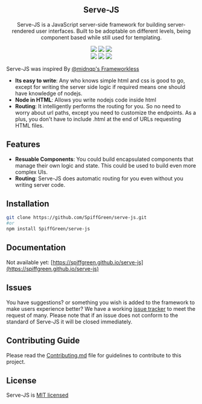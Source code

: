 <div align="center">
<h2>Serve-JS</h2>

<p>Serve-JS is a JavaScript server-side framework for building server-rendered user interfaces. Built to be adoptable on different levels, being  component based while still used for templating.</p>

![](https://img.shields.io/github/license/SpiffGreen/serve-js)
![](https://img.shields.io/github/issues/SpiffGreen/serve-js)
![](https://img.shields.io/github/forks/SpiffGreen/serve-js)<br>
![](https://img.shields.io/github/stars/SpiffGreen/serve-js)
![](https://img.shields.io/snyk/vulnerabilities/github/spiffgreen/serve-js)
![](https://img.shields.io/github/watchers/spiffgreen/serve-js?style=social)

</div>

Serve-JS was inspired By [@midnqp's Frameworkless](https://github.com/midnqp/frameworkless)
* __Its easy to write__: Any who knows simple html and css is good to go, except for writing the server side logic if required means one should have knowledge of nodejs.
* __Node in HTML__: Allows you write nodejs code inside html
* __Routing__: It intelligently performs the routing for you. So no need to worry about url paths, except you need to customize the endpoints. As a plus, you don't have to include .html at the end of URLs requesting HTML files.

## Features
* __Resuable Components__: You could build encapsulated components that manage their own logic and state. This could be used to build even more complex UIs.
* __Routing__: Serve-JS does automatic routing for you even without you writing server code.

## Installation
```bash
git clone https://github.com/SpiffGreen/serve-js.git
#or
npm install SpiffGreen/serve-js
```

## Documentation
Not available yet: [https://spiffgreen.github.io/serve-js](https://spiffgreen.github.io/serve-js)

## Issues
You have suggestions? or something you wish is added to the framework to make users experience better? We have a working [issue tracker](https://github.com/SpiffGreen/serve-js/issues) to meet the request of many. Please note that if an issue does not conform to the standard of Serve-JS it will be closed immediately.

## Contributing Guide
Please read the [Contributing.md](./CONTRIBUTING.md) file for guidelines to contribute to this project.

## License
Serve-JS is [MIT licensed](./LICENSE)
